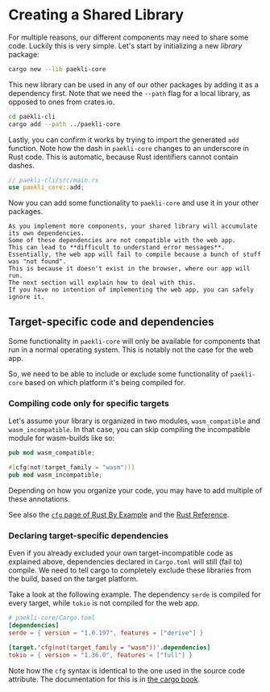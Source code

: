 # Creating a Shared Library

For multiple reasons, our different components may need to share some code.
Luckily this is very simple.
Let's start by initializing a new _library_ package:

```sh
cargo new --lib paekli-core
```

This new library can be used in any of our other packages by adding it as a dependency first.
Note that we need the `--path` flag for a local library, as opposed to ones from crates.io.

```sh
cd paekli-cli
cargo add --path ../paekli-core
```

Lastly, you can confirm it works by trying to import the generated `add` function.
Note how the dash in `paekli-core` changes to an underscore in Rust code.
This is automatic, because Rust identifiers cannot contain dashes.

```rust
// paekli-cli/src/main.rs
use paekli_core::add;
```

Now you can add some functionality to `paekli-core` and use it in your other packages.

```admonish warning title="Target-incompatible dependencies"
As you implement more components, your shared library will accumulate its own dependencies.
Some of these dependencies are not compatible with the web app.
This can lead to **difficult to understand error messages**.
Essentially, the web app will fail to compile because a bunch of stuff was "not found".
This is because it doesn't exist in the browser, where our app will run.
The next section will explain how to deal with this.
If you have no intention of implementing the web app, you can safely ignore it.
```

## Target-specific code and dependencies

Some functionality in `paekli-core` will only be available for components that run in a normal operating system.
This is notably not the case for the web app.

So, we need to be able to include or exclude some functionality of `paekli-core` based on which platform it's being compiled for.

### Compiling code only for specific targets

Let's assume your library is organized in two modules, `wasm_compatible` and `wasm_incompatible`.
In that case, you can skip compiling the incompatible module for wasm-builds like so:

```rust
pub mod wasm_compatible;

#[cfg(not(target_family = "wasm"))]
pub mod wasm_incompatible;
```

Depending on how you organize your code, you may have to add multiple of these annotations.

See also the [`cfg` page of Rust By Example](https://doc.rust-lang.org/rust-by-example/attribute/cfg.html) and the [Rust Reference](https://doc.rust-lang.org/reference/conditional-compilation.html).

### Declaring target-specific dependencies

Even if you already excluded your own target-incompatible code as explained above, dependencies declared in `Cargo.toml` will still (fail to) compile.
We need to tell cargo to completely exclude these libraries from the build, based on the target platform.

Take a look at the following example.
The dependency `serde` is compiled for every target, while `tokio` is not compiled for the web app.

```toml
# paekli-core/Cargo.toml
[dependencies]
serde = { version = "1.0.197", features = ["derive"] }

[target.'cfg(not(target_family = "wasm"))'.dependencies]
tokio = { version = "1.36.0", features = ["full"] }
```

Note how the `cfg` syntax is identical to the one used in the source code attribute.
The documentation for this is in [the cargo book](https://doc.rust-lang.org/cargo/reference/specifying-dependencies.html#platform-specific-dependencies).
